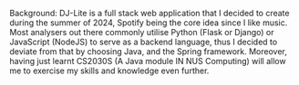 Background:
DJ-Lite is a full stack web application that I decided to create during the summer of 2024, Spotify being the core idea since I like music. 
Most analysers out there commonly utilise Python (Flask or Django) or JavaScript (NodeJS) to serve as a backend language, thus I decided to deviate from that by choosing Java, and the Spring framework. Moreover, having just learnt CS2030S (A Java module IN NUS Computing) will allow me to exercise my skills and knowledge even further.
